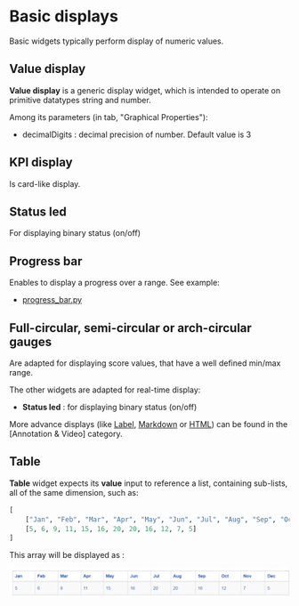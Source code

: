 # Basic displays

Basic widgets typically perform display of numeric values. 

## Value display

**Value display** is a generic display widget, which is intended to operate on primitive datatypes string and number.

Among its parameters (in tab, "Graphical Properties"):

- decimalDigits : decimal precision of number. Default value is 3

## KPI display

Is card-like display.

## Status led

For displaying binary status (on/off)

## Progress bar

Enables to display a progress over a range. See example:

* [progress_bar.py](/wdg/basic/progress_bar.py)

## Full-circular, semi-circular or arch-circular gauges

Are adapted for displaying score values, that have a well defined min/max range.

The other widgets are adapted for real-time display:

* **Status led** : for displaying binary status (on/off)

More advance displays (like [Label](../../wdg/wdg-annotation-video#label), [Markdown](../../wdg/wdg-annotation-video#markdown) or [HTML](../../wdg/wdg-annotation-video#html)) can be found in the [Annotation & Video] category.

## Table

**Table** widget expects its **value** input to reference a list, containing sub-lists, all of the same dimension, such as:

``` python
[
    ["Jan", "Feb", "Mar", "Apr", "May", "Jun", "Jul", "Aug", "Sep", "Oct", "Nov", "Dec"],
    [5, 6, 9, 11, 15, 16, 20, 20, 16, 12, 7, 5]
]
```

This array will be displayed as :

![table](tables/table.png)